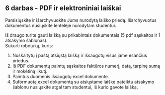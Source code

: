 ## 6 darbas - PDF ir elektroniniai laiškai

Parsisiųskite ir išarchyvuokite Jums nurodytą laiško priedą.
Išarchyvuotus dokumentus nusiųskite lentelėje nurodytam studentui.

Iš draugo turite gauti laišką su prikabintais dokumentais (5 pdf sąskaitos ir 1 atsakymo šablonas). <br>
Sukurti robotuką, kuris:
1. Nuskaitytų į paštą atsiųstą laišką ir išsaugotų visus jame esančius priedus.
2. Iš PDF dokumentų paimtų sąskaitos faktūros numerį, datą, tarpinę sumą ir mokėtiną likutį.
3. Paimtus duomenis išsaugotų excel dokumente.
4. Suformuotą excel dokumentą su atsiųstame laiške pateiktu atsakymo šablonu nusiųskite atgal tam studentui, iš kurio gavote laišką.